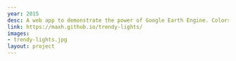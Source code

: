 ```yaml
---
year: 2015
desc: A web app to demonstrate the power of Google Earth Engine. Colors visualize the per-pixel linear trend of nighttime light intensity from 1992 to 2012. Red is positive slope (brightening); blue is negative slope (dimming); green is flat slope and positive intercept (staying lit).
link: https://maxh.github.io/trendy-lights/
images:
- trendy-lights.jpg
layout: project
---
```

